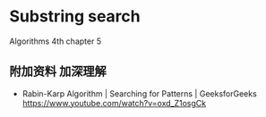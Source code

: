 # Substring search
Algorithms 4th chapter 5

## 附加资料 加深理解
- Rabin-Karp Algorithm | Searching for Patterns | GeeksforGeeks
https://www.youtube.com/watch?v=oxd_Z1osgCk